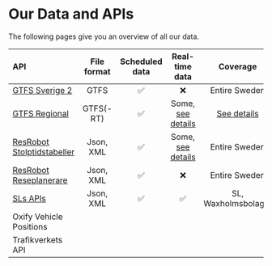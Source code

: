 # Our Data and APIs

The following pages give you an overview of all our data.

| API | File format | Scheduled data | Real-time data | Coverage |
| :--- | :---: | :---: | :---: | :---: |
| [GTFS Sverige 2](gtfs/gtfs-sverige-2-static/) | GTFS | ✅ | ❌ | Entire Sweden |
| [GTFS Regional](gtfs/gtfs-regional/) | GTFS\(-RT\) | ✅ | Some, [see details](gtfs/gtfs-regional/#which-operators-are-covered-by-this-dataset) | [See details](gtfs/gtfs-regional/#which-operators-are-covered-by-this-dataset) |
| [ResRobot Stolptidstabeller](resrobot/resrobot-departures.md) | Json, XML | ✅ | Some, [see details](resrobot/resrobot-departures.md) | Entire Sweden |
| [ResRobot Reseplanerare](resrobot/resrobot-routeplanner.md) | Json, XML | ✅ | ❌ | Entire Sweden |
| [SLs APIs ](sl/) | Json, XML | ✅ | ✅ | SL, Waxholmsbolaget |
| Oxify Vehicle Positions |  |  |  |  |
| Trafikverkets API |  |  |  |  |




